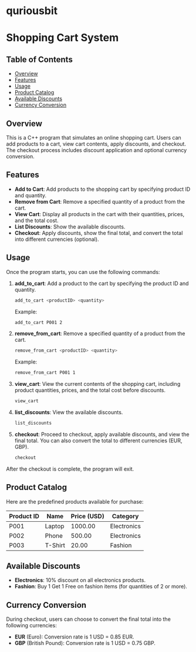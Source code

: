 # quriousbit
# Shopping Cart System

## Table of Contents
- [Overview](#overview)
- [Features](#features)
- [Usage](#usage)
- [Product Catalog](#product-catalog)
- [Available Discounts](#available-discounts)
- [Currency Conversion](#currency-conversion)


## Overview
This is a C++ program that simulates an online shopping cart. Users can add products to a cart, view cart contents, apply discounts, and checkout. The checkout process includes discount application and optional currency conversion.

## Features
- **Add to Cart**: Add products to the shopping cart by specifying product ID and quantity.
- **Remove from Cart**: Remove a specified quantity of a product from the cart.
- **View Cart**: Display all products in the cart with their quantities, prices, and the total cost.
- **List Discounts**: Show the available discounts.
- **Checkout**: Apply discounts, show the final total, and convert the total into different currencies (optional).


## Usage
Once the program starts, you can use the following commands:

1. **add_to_cart**: Add a product to the cart by specifying the product ID and quantity.
    ```bash
    add_to_cart <productID> <quantity>
    ```
    Example:
    ```bash
    add_to_cart P001 2
    ```

2. **remove_from_cart**: Remove a specified quantity of a product from the cart.
    ```bash
    remove_from_cart <productID> <quantity>
    ```
    Example:
    ```bash
    remove_from_cart P001 1
    ```

3. **view_cart**: View the current contents of the shopping cart, including product quantities, prices, and the total cost before discounts.
    ```bash
    view_cart
    ```

4. **list_discounts**: View the available discounts.
    ```bash
    list_discounts
    ```

5. **checkout**: Proceed to checkout, apply available discounts, and view the final total. You can also convert the total to different currencies (EUR, GBP).
    ```bash
    checkout
    ```

After the checkout is complete, the program will exit.

## Product Catalog
Here are the predefined products available for purchase:

| Product ID | Name    | Price (USD) | Category    |
|------------|---------|-------------|-------------|
| P001       | Laptop  | 1000.00     | Electronics |
| P002       | Phone   | 500.00      | Electronics |
| P003       | T-Shirt | 20.00       | Fashion     |

## Available Discounts
- **Electronics**: 10% discount on all electronics products.
- **Fashion**: Buy 1 Get 1 Free on fashion items (for quantities of 2 or more).

## Currency Conversion
During checkout, users can choose to convert the final total into the following currencies:
- **EUR** (Euro): Conversion rate is 1 USD = 0.85 EUR.
- **GBP** (British Pound): Conversion rate is 1 USD = 0.75 GBP.


